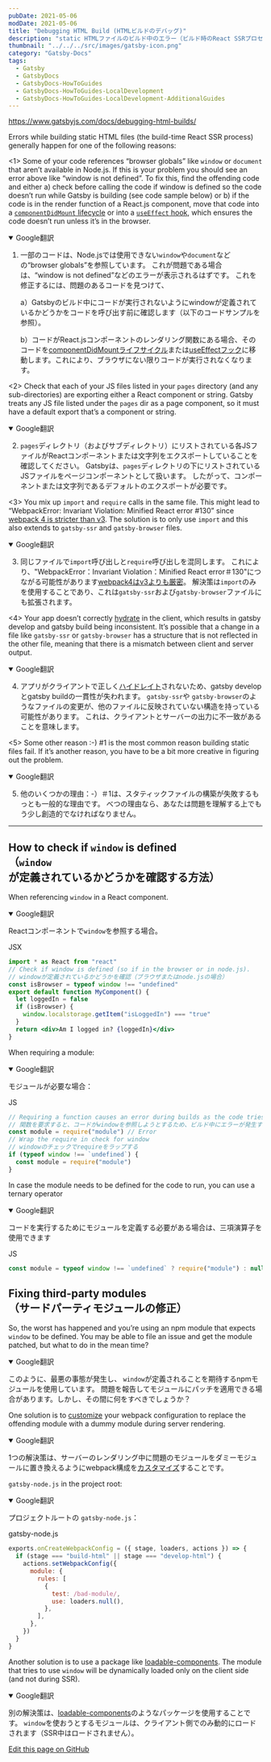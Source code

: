```yaml
---
pubDate: 2021-05-06
modDate: 2021-05-06
title: "Debugging HTML Build (HTMLビルドのデバッグ)"
description: "static HTMLファイルのビルド中のエラー（ビルド時のReact SSRプロセス）は、通常、次のいずれかの理由で発生します。"
thumbnail: "../../../src/images/gatsby-icon.png"
category: "Gatsby-Docs"
tags:
  - Gatsby
  - GatsbyDocs
  - GatsbyDocs-HowToGuides
  - GatsbyDocs-HowToGuides-LocalDevelopment
  - GatsbyDocs-HowToGuides-LocalDevelopment-AdditionalGuides
---
```


<https://www.gatsbyjs.com/docs/debugging-html-builds/>

Errors while building static HTML files (the build-time React SSR process) generally happen for one of the following reasons:

<1> Some of your code references “browser globals” like `window` or `document` that aren’t available in Node.js. If this is your problem you should see an error above like “window is not defined”. To fix this, find the offending code and either a) check before calling the code if window is defined so the code doesn’t run while Gatsby is building (see code sample below) or b) if the code is in the render function of a React.js component, move that code into a [`componentDidMount` lifecycle](https://reactjs.org/docs/react-component.html#componentdidmount) or into a [`useEffect` hook](https://reactjs.org/docs/hooks-reference.html#useeffect), which ensures the code doesn’t run unless it’s in the browser.

  <details open>
  <summary>Google翻訳</summary><div>

  1. 一部のコードは、Node.jsでは使用できない`window`や`document`などの“browser globals”を参照しています。
  これが問題である場合は、“window is not defined”などのエラーが表示されるはずです。
  これを修正するには、問題のあるコードを見つけて、

      a）Gatsbyのビルド中にコードが実行されないようにwindowが定義されているかどうかをコードを呼び出す前に確認します（以下のコードサンプルを参照）。

      b）コードがReact.jsコンポーネントのレンダリング関数にある場合、そのコードを[componentDidMountライフサイクル](https://reactjs.org/docs/react-component.html#componentdidmount)または[useEffectフック](https://reactjs.org/docs/hooks-reference.html#useeffect)に移動します。これにより、ブラウザにない限りコードが実行されなくなります。
  </dvi></details>

<2> Check that each of your JS files listed in your `pages` directory (and any sub-directories) are exporting either a React component or string. Gatsby treats any JS file listed under the `pages` dir as a page component, so it must have a default export that’s a component or string.

  <details open><summary>Google翻訳</summary><div>

  2. `pages`ディレクトリ（およびサブディレクトリ）にリストされている各JSファイルがReactコンポーネントまたは文字列をエクスポートしていることを確認してください。
  Gatsbyは、`pages`ディレクトリの下にリストされているJSファイルをページコンポーネントとして扱います。
  したがって、コンポーネントまたは文字列であるデフォルトのエクスポートが必要です。
  </dvi></details>

<3> You mix up `import` and `require` calls in the same file. This might lead to “WebpackError: Invariant Violation: Minified React error #130” since [webpack 4 is stricter than v3](https://www.gatsbyjs.com/docs/reference/release-notes/migrating-from-v1-to-v2/#convert-to-either-pure-commonjs-or-pure-es6). The solution is to only use `import` and this also extends to `gatsby-ssr` and `gatsby-browser` files.

  <details open><summary>Google翻訳</summary><div>

  3. 同じファイルで`import`呼び出しと`require`呼び出しを混同します。
  これにより、"WebpackError：Invariant Violation：Minified React error＃130"につながる可能性があります[webpack4はv3よりも厳密](https://www.gatsbyjs.com/docs/reference/release-notes/migrating-from-v1-to-v2/#convert-to-either-pure-commonjs-or-pure-es6)。
  解決策は`import`のみを使用することであり、これは`gatsby-ssr`および`gatsby-browser`ファイルにも拡張されます。
  </dvi></details>

<4> Your app doesn’t correctly [hydrate](https://reactjs.org/docs/react-dom.html) in the client, which results in gatsby develop and gatsby build being inconsistent. It’s possible that a change in a file like `gatsby-ssr` or `gatsby-browser` has a structure that is not reflected in the other file, meaning that there is a mismatch between client and server output.

  <details open><summary>Google翻訳</summary><div>

  4. アプリがクライアントで正しく[ハイドレイト](https://reactjs.org/docs/react-dom.html)されないため、gatsby developとgatsby buildの一貫性が失われます。
  `gatsby-ssr`や `gatsby-browser`のようなファイルの変更が、他のファイルに反映されていない構造を持っている可能性があります。
  これは、クライアントとサーバーの出力に不一致があることを意味します。
  </dvi></details>

<5> Some other reason :-) #1 is the most common reason building static files fail. If it’s another reason, you have to be a bit more creative in figuring out the problem.

  <details open><summary>Google翻訳</summary><div>

   5. 他のいくつかの理由：-）＃1は、スタティックファイルの構築が失敗するもっとも一般的な理由です。
  べつの理由なら、あなたは問題を理解する上でもう少し創造的でなければなりません。
  </dvi></details>

---

## How to check if `window` is defined <br />（`window`が定義されているかどうかを確認する方法）

When referencing `window` in a React component.

  <details open><summary>Google翻訳</summary><div>

  Reactコンポーネントで`window`を参照する場合。
  </dvi></details>

<div class="filename">JSX</div>

```jsx
import * as React from "react"
// Check if window is defined (so if in the browser or in node.js).
// windowが定義されているかどうかを確認（ブラウザまたはnode.jsの場合）
const isBrowser = typeof window !== "undefined"
export default function MyComponent() {
  let loggedIn = false
  if (isBrowser) {
    window.localstorage.getItem("isLoggedIn") === "true"
  }
  return <div>Am I logged in? {loggedIn}</div>
}
```

When requiring a module:

  <details open><summary>Google翻訳</summary><div>

  モジュールが必要な場合：
  </dvi></details>

<div class="filename">JS</div>

```js
// Requiring a function causes an error during builds as the code tries to reference window
// 関数を要求すると、コードがwindowを参照しようとするため、ビルド中にエラーが発生する
const module = require("module") // Error
// Wrap the require in check for window
// windowのチェックでrequireをラップする
if (typeof window !== `undefined`) {
  const module = require("module")
}
```

In case the module needs to be defined for the code to run, you can use a ternary operator

  <details open><summary>Google翻訳</summary><div>

  コードを実行するためにモジュールを定義する必要がある場合は、三項演算子を使用できます
  </dvi></details>

<div class="filename">JS</div>

```js
const module = typeof window !== `undefined` ? require("module") : null
```

## Fixing third-party modules <br />（サードパーティモジュールの修正）

So, the worst has happened and you’re using an npm module that expects `window` to be defined. You may be able to file an issue and get the module patched, but what to do in the mean time?

  <details open><summary>Google翻訳</summary><div>

  このように、最悪の事態が発生し、 `window`が定義されることを期待するnpmモジュールを使用しています。
  問題を報告してモジュールにパッチを適用できる場合があります。しかし、その間に何をすべきでしょうか？
  </dvi></details>

One solution is to [customize](https://www.gatsbyjs.com/docs/how-to/custom-configuration/add-custom-webpack-config) your webpack configuration to replace the offending module with a dummy module during server rendering.

  <details open><summary>Google翻訳</summary><div>

  1つの解決策は、サーバーのレンダリング中に問題のモジュールをダミーモジュールに置き換えるようにwebpack構成を[カスタマイズ](https://www.gatsbyjs.com/docs/how-to/custom-configuration/add-custom-webpack-config)することです。
  </dvi></details>

`gatsby-node.js` in the project root:

  <details open><summary>Google翻訳</summary><div>

  プロジェクトルートの `gatsby-node.js`：
  </dvi></details>

<div class="filename">gatsby-node.js</div>

```js
exports.onCreateWebpackConfig = ({ stage, loaders, actions }) => {
  if (stage === "build-html" || stage === "develop-html") {
    actions.setWebpackConfig({
      module: {
        rules: [
          {
            test: /bad-module/,
            use: loaders.null(),
          },
        ],
      },
    })
  }
}
```

Another solution is to use a package like [loadable-components](https://github.com/gregberge/loadable-components). The module that tries to use `window` will be dynamically loaded only on the client side (and not during SSR).

  <details open><summary>Google翻訳</summary><div>

  別の解決策は、[loadable-components](https://github.com/gregberge/loadable-components)のようなパッケージを使用することです。
  `window`を使おうとするモジュールは、クライアント側でのみ動的にロードされます（SSR中はロードされません）。
  </dvi></details>

[Edit this page on GitHub](https://github.com/gatsbyjs/gatsby/blob/master/docs/docs/debugging-html-builds.md)
